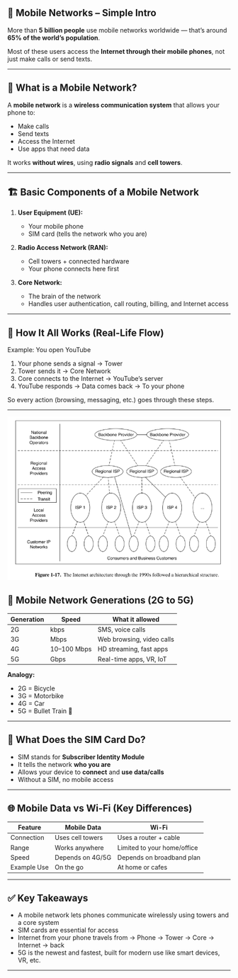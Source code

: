 ## 📱 **Mobile Networks – Simple Intro**

More than **5 billion people** use mobile networks worldwide — that’s around **65% of the world’s population**.  

Most of these users access the **Internet through their mobile phones**, not just make calls or send texts.

---

## 🧠 **What is a Mobile Network?**

A **mobile network** is a **wireless communication system** that allows your phone to:
- Make calls  
- Send texts  
- Access the Internet  
- Use apps that need data

It works **without wires**, using **radio signals** and **cell towers**.

---

## 🏗️ **Basic Components of a Mobile Network**

1. **User Equipment (UE):**  
   - Your mobile phone  
   - SIM card (tells the network who you are)

2. **Radio Access Network (RAN):**  
   - Cell towers + connected hardware  
   - Your phone connects here first

3. **Core Network:**  
   - The brain of the network  
   - Handles user authentication, call routing, billing, and Internet access

---

## 🔁 **How It All Works (Real-Life Flow)**

Example: You open YouTube

1. Your phone sends a signal → Tower  
2. Tower sends it → Core Network  
3. Core connects to the Internet → YouTube’s server  
4. YouTube responds → Data comes back → To your phone

So every action (browsing, messaging, etc.) goes through these steps.

---

![](../assets/internet-architecture-1990s.png)

## 📶 **Mobile Network Generations (2G to 5G)**

| Generation | Speed      | What it allowed         |
|------------|------------|-------------------------|
| 2G         | kbps       | SMS, voice calls        |
| 3G         | Mbps       | Web browsing, video calls |
| 4G         | 10–100 Mbps| HD streaming, fast apps |
| 5G         | Gbps       | Real-time apps, VR, IoT |

**Analogy:**  
- 2G = Bicycle  
- 3G = Motorbike  
- 4G = Car  
- 5G = Bullet Train 🚄

---

## 🔐 **What Does the SIM Card Do?**

- SIM stands for **Subscriber Identity Module**  
- It tells the network **who you are**  
- Allows your device to **connect** and **use data/calls**  
- Without a SIM, no mobile access

---

## 🌐 **Mobile Data vs Wi-Fi (Key Differences)**

| Feature     | Mobile Data         | Wi-Fi                     |
|-------------|---------------------|---------------------------|
| Connection  | Uses cell towers    | Uses a router + cable     |
| Range       | Works anywhere      | Limited to your home/office |
| Speed       | Depends on 4G/5G    | Depends on broadband plan |
| Example Use | On the go           | At home or cafes          |

---

## ✅ Key Takeaways

- A mobile network lets phones communicate wirelessly using towers and a core system  
- SIM cards are essential for access  
- Internet from your phone travels from → Phone → Tower → Core → Internet → back  
- 5G is the newest and fastest, built for modern use like smart devices, VR, etc.

---